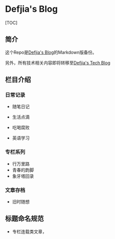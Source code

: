 # Defjia's Blog

[TOC]

## 简介

这个Repo是[Defjia's Blog](https://blog.defjia.top)的Markdown版备份。

另外，所有技术相关内容即将转移至[Defjia's Tech Blog](https://tech.defjia.top)

## 栏目介绍

### 日常记录

- 随笔日记

- 生活点滴
- 吃喝腐败
- 英语学习

### 专栏系列

- 行万里路
- 青春的韵脚
- 象牙塔回录

### 文章存档

- 旧时随想

## 标题命名规范

- 专栏连载类文章，

